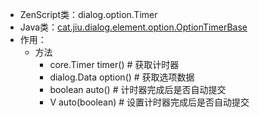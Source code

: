 * ZenScript类：dialog.option.Timer
* Java类：[cat.jiu.dialog.element.option.OptionTimerBase<T extends IDialogOption>]()
* 作用：
  * 方法
    * core.Timer timer() # 获取计时器
    * dialog.Data option() # 获取选项数据
    * boolean auto() # 计时器完成后是否自动提交
    * V auto(boolean) # 设置计时器完成后是否自动提交
